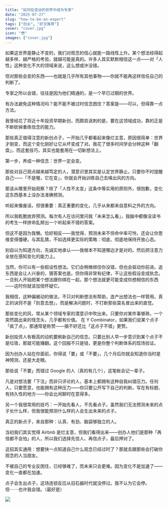 ```yaml
---
title: "如何在变动的世界中成为专家"
date: "2025-07-27"
slug: "how-to-be-an-expert"
tags: ["创业", "好文推荐"]
cover: "cover.jpg"
icon: "😎"
images: ["cover.jpg"]
---
```

如果这世界是静止不变的，我们对观念的信心就能一路线性上升。某个想法经得起越多样、越严格的考验，就越可能是真的。许多人其实默默相信这一点——对「人性」这种变化不大的领域来说，这么想或许没错。



但对那些会变的东西——也就是几乎所有其他事物——你就不能再这样信任自己的判断了。



专家之所以会错，往往是因为他们精通的，是一个早已过期的世界。



有办法避免这种情况吗？能不能不被过时信念困住？答案是——可以，但得靠一点方法。



我曾经花了将近十年投资早期新创，而颇具讽刺的是，要在这领域成功，靠的正是不断砍掉重练信念的能力。



那些真正值得注意的新创点子，一开始几乎都看起来像烂主意，原因很简单：世界才刚变，而这个变化刚好让它从坏变成了对。我花了很多时间学会分辨这种「翻盘」，而这套技巧，其实也能套用在一切新想法上。



第一步，养成一种信念：世界一定会变。



那些对自己观点越来越笃定的人，潜意识里其实是认定世界静止。只要你不时提醒自己——「不是喔，它在变」，你就会开始训练自己去嗅出风的方向。



那该从哪里开始观察？除了「人性不太变」这条中等实用的原则外，很抱歉，变化这东西基本上没办法准确预测。



听起来像废话，但很重要：真正重要的变化，几乎从来都来自意料之外的方向。



所以我乾脆放弃预测。每次有人在访问里问我「未来怎么看」，我脑中都像没读书的考生一样拼命乱掰出一个听起来不错的答案。



但这不是因为我懒。恰好相反——我觉得，预测未来不但命中率可怜，还会让你思维变得僵硬。与其乱猜，不如选择更实际的策略：彻底、彻底地保持开放心态。



别自以为知道方向，先诚实地承认——我根本不知道哪边才是对的。然后把注意力全放在感知变化的能力上。



当然，你可以有一些假设性想法。它们会稍微绑住你没错，但也会驱动你前进。追东西是会让人兴奋的，猜答案也是。但你得非常有纪律，不让这些假设变成执念。
一旦别人开始把某个想法跟你绑在一起，那个想法就更可能变成你想相信的东西——这时你就该加倍怀疑它。



我相信，这种偏被动的做法，不只对判断想法有帮助，连产出想法也一样管用。真正的诀窍不是「刻意去想」，而是解决问题时，不打断那些莫名冒出来的直觉。



那些变化的风，常从某个领域专家的潜意识中吹出来。只要你对某件事够熟，一个突然跳出来的怪念头，几乎都有价值。
在 Y Combinator，如果我们说某个点子「疯了点」，那通常是称赞——搞不好还比「这点子不错」更赞。



新创投资人有极高的动机要刷新自己的信念。只要比别人早一步意识到某个点子不是垃圾，那就可能赚翻。这个回报不只是钱，更是你整个判断体系的现场验证。



因为创办人站在你面前，你得说「要」或「不要」，几个月后你就会知道你当时是神预测，还是大走眼。



那些说「不要」而错过 Google 的人（真的有几个），这笔帐会记一辈子。



凡是对想法要「下注」而非只评论的人，基本上都拥有这种自我纠错压力。任何人，只要愿意，也能拥有这种压力——你只要公开写下自己的判断。写在有标题、有持久性的地方——你会比闲聊时在意得多。



另一个我很常用的技巧：一开始先看人，不先看点子。虽然我们无法预测未来的点子长什么样，但我很能预测什么样的人会生出未来的点子。



真正的新点子，来自那种：认真、有劲、脑袋够独立的人。



当初我们其实觉得 Airbnb 是烂主意，但我们看得出来——创办人他们是那种「再怪都不会怕」的人，所以我们选择先信人、再信点子，最后押对了。



这招其实通用：想要快一点知道自己什么观念已经过时了？那就去跟那些会打破你观念的人当朋友。



不被自己的专业反困住，已经够难了，而未来只会更难。因为变化不是加速了——变化一直都在加速。



点子会生出点子，这场连锁反应从旧石器时代就没停过。我不认为它会停。
但⋯⋯也许我会错。（最好是）




![](https://prod-files-secure.s3.us-west-2.amazonaws.com/112d0858-5090-4d34-a606-b75eb8d65fd2/46476355-9cf3-4e99-9b7a-3531bc426380/1000202064.png?X-Amz-Algorithm=AWS4-HMAC-SHA256&X-Amz-Content-Sha256=UNSIGNED-PAYLOAD&X-Amz-Credential=ASIAZI2LB466SR3ZTVTV%2F20251007%2Fus-west-2%2Fs3%2Faws4_request&X-Amz-Date=20251007T161610Z&X-Amz-Expires=3600&X-Amz-Security-Token=IQoJb3JpZ2luX2VjEBAaCXVzLXdlc3QtMiJHMEUCIQCZP28Px6ENXXiEUd5E4rzfNj%2Bbt6RzhEVYH9FfXWo2ygIgH2zKOjmZU9UtNCa9cyIQSrFIXHi8Y%2BbjJGC%2B48m751MqiAQIqf%2F%2F%2F%2F%2F%2F%2F%2F%2F%2FARAAGgw2Mzc0MjMxODM4MDUiDGsWZywm%2FsMNy8opzSrcA27VonEpXn%2BzHBoQ%2FoN2qASNR5geXooHpYsL5bHeZ0sx%2F1NfYqyn560pG402VSY3hRQC5ssrERdOTHgSoiQlv71Aa9qcKJp%2BwPGptRdgx2IcspBjF11Th2lHskowU%2FUOcIfl6jyD%2F%2BJgABt7%2BplyJDzcym4qcINU8hInaEbiIRhnhewCMthcXdkxLo4oVH4CiHvi0TXK6TBicAmefj1SlccdVT8NVKQumVsI4Lzp39%2FMusfElpnHXBEYNzQG2cpjBHTrCqRpOMtnmiLyUeTGOfGJU95%2BMdXZdV256P5uUzwZ7hhh1KlUvYbzLXoNKlz8KtM9%2BwkyGQKkV1YxErO1zCmQt3M5X03SXsm%2Bd2zedSmvy4Ro0knARBUcvbWIFg0s2FsvpSbhayqHr6G1QJpKPexia6YoGo%2FsaH4hAjIqfSNw7wbSH7L32aPOs8nvu9FT8j28r3vG31TMoJedMmOv6HT0svTpQYfv8iyAmh5jPh1OKym5Kx6R7RfvpmnPlx%2FJARW5qJUCn24JrpDfVYKXeFFnckJii6JNi7y8YF%2F%2B8vpH0%2FHvRcC1ET7FNaBuTXl6u8dNCsh%2B9kL2XrNO9Hvnw1KprbwBf7Gt7IqtyLRXkGEXudOZ7ub8da7JRmW4MM3hlMcGOqUBIyMRb9aN5Bjv3YIe2FLHenGLyaVnnd5WoJIgaBTjzIQ1v3BfL7Hsqlv3I7daW6fgCM8G9183VRAtTEuL6An%2FaJgAUYZYZ9cf9m6%2BNldaFU4XnGvRNpAifnmx2VcYbfHIfnWFMb4qZjGwydyDv41t0gUigIPqEdYDoI6yHcUJJgTKbj4yXEuA%2F3b9Owz29BC8jIcOb2U7m88jKNKYWVg%2FBGx6K8GX&X-Amz-Signature=93256192016fa77a2dc2a7bb3418f14b4f201306b9d727a8791b4adea7a2b15e&X-Amz-SignedHeaders=host&x-amz-checksum-mode=ENABLED&x-id=GetObject)

